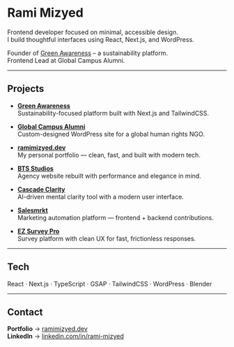 

# Rami Mizyed

Frontend developer focused on minimal, accessible design.  
I build thoughtful interfaces using React, Next.js, and WordPress.  

Founder of [Green Awareness](https://greenawareness.org) – a sustainability platform.  
Frontend Lead at Global Campus Alumni.

---

## Projects

- **[Green Awareness](https://greenawareness.org)**  
  Sustainability-focused platform built with Next.js and TailwindCSS.

- **[Global Campus Alumni](https://globalcampusalumni.org)**  
  Custom-designed WordPress site for a global human rights NGO.

- **[ramimizyed.dev](https://ramimizyed.dev)**  
  My personal portfolio — clean, fast, and built with modern tech.

- **[BTS Studios](https://www.btsstudios.com)**  
  Agency website rebuilt with performance and elegance in mind.

- **[Cascade Clarity](https://cascadeclarity.ai)**  
  AI-driven mental clarity tool with a modern user interface.

- **[Salesmrkt](https://salesmrkt.com)**  
  Marketing automation platform — frontend + backend contributions.

- **[EZ Survey Pro](https://www.ezsurveypro.com)**  
  Survey platform with clean UX for fast, frictionless responses.

---

## Tech

React · Next.js · TypeScript · GSAP · TailwindCSS · WordPress · Blender

---

## Contact

**Portfolio** → [ramimizyed.dev](https://ramimizyed.dev)  
**LinkedIn** → [linkedin.com/in/rami-mizyed](https://www.linkedin.com/in/rami-mizyed-b94273183/)

